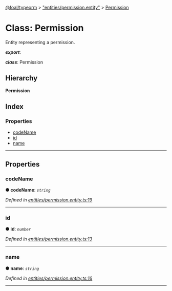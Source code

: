 [@foal/typeorm](../README.md) > ["entities/permission.entity"](../modules/_entities_permission_entity_.md) > [Permission](../classes/_entities_permission_entity_.permission.md)

# Class: Permission

Entity representing a permission.

*__export__*: 

*__class__*: Permission

## Hierarchy

**Permission**

## Index

### Properties

* [codeName](_entities_permission_entity_.permission.md#codename)
* [id](_entities_permission_entity_.permission.md#id)
* [name](_entities_permission_entity_.permission.md#name)

---

## Properties

<a id="codename"></a>

###  codeName

**● codeName**: *`string`*

*Defined in [entities/permission.entity.ts:19](https://github.com/FoalTS/foal/blob/538afb23/packages/typeorm/src/entities/permission.entity.ts#L19)*

___
<a id="id"></a>

###  id

**● id**: *`number`*

*Defined in [entities/permission.entity.ts:13](https://github.com/FoalTS/foal/blob/538afb23/packages/typeorm/src/entities/permission.entity.ts#L13)*

___
<a id="name"></a>

###  name

**● name**: *`string`*

*Defined in [entities/permission.entity.ts:16](https://github.com/FoalTS/foal/blob/538afb23/packages/typeorm/src/entities/permission.entity.ts#L16)*

___

